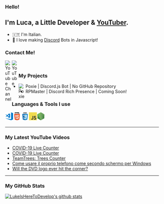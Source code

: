 ### Hello!

## I'm Luca, a Little Developer & [YouTuber](https://www.youtube.com/channel/UClLBdgWDV7vyX3tjZz0MUoQ).
- 🇮🇹 I'm Italian.
- 🧡 I love making [Discord](https://discord.com) Bots in Javascript!

### Contact Me!
[<img align="left" alt="YouTube Channel" width="22px" src="https://cdn.jsdelivr.net/npm/simple-icons@v3/icons/youtube.svg" />](https://www.youtube.com/channel/UClLBdgWDV7vyX3tjZz0MUoQ)
[<img align="left" alt="YouTube" width="22px" src="https://cdn.jsdelivr.net/npm/simple-icons@v3/icons/discord.svg" />](https://discord.gg)

<br />

### My Projects
- [<img align="left" alt="Poxie" width="23px" src="https://cdn.discordapp.com/emojis/732632967914192966.png" />](https://poxiewebsite--lukedev.repl.co) Poxie | Discord.js Bot | No GitHub Repository
- RPMaster | Discord Rich Presence | Coming Soon!

### Languages & Tools I use
[<img align="left" alt="Visual Studio Code" width="26px" src="https://raw.githubusercontent.com/github/explore/80688e429a7d4ef2fca1e82350fe8e3517d3494d/topics/visual-studio-code/visual-studio-code.png" />]() [<img align="left" alt="HTML5" width="26px" src="https://raw.githubusercontent.com/github/explore/80688e429a7d4ef2fca1e82350fe8e3517d3494d/topics/html/html.png" />]() [<img align="left" alt="CSS3" width="26px" src="https://raw.githubusercontent.com/github/explore/80688e429a7d4ef2fca1e82350fe8e3517d3494d/topics/css/css.png" />]() [<img align="left" alt="JavaScript" width="26px" src="https://raw.githubusercontent.com/github/explore/80688e429a7d4ef2fca1e82350fe8e3517d3494d/topics/javascript/javascript.png" />]() [<img align="left" alt="Node.js" width="26px" src="https://raw.githubusercontent.com/github/explore/80688e429a7d4ef2fca1e82350fe8e3517d3494d/topics/nodejs/nodejs.png" />]()

<br />
<br />

---

### My Latest YouTube Videos

<!-- YOUTUBE:START -->
- [COVID-19 Live Counter](https://www.youtube.com/watch?v=MAMVpUN4BDc)
- [COVID-19 Live Counter](https://www.youtube.com/watch?v=UOxPBrDsbCo)
- [TeamTrees: Trees Counter](https://www.youtube.com/watch?v=0M_Rb3lJwg8)
- [Come usare il proprio telefono come secondo schermo per Windows](https://www.youtube.com/watch?v=imHFfqh1KuI)
- [Will the DVD logo ever hit the corner?](https://www.youtube.com/watch?v=xTo8x8V3PO8)
<!-- YOUTUBE:END -->

---

### My GitHub Stats

[![LukeIsHereToDevelop's github stats](https://github-readme-stats.vercel.app/api?username=LukeIsHereToDevelop)](https://github.com/anuraghazra/github-readme-stats)
